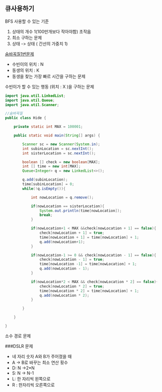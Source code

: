 ## 큐사용하기
BFS 사용할 수 있는 기준
1. 상태의 개수 1(100만개보다 작아야함) 초작음
2. 최소 구하는 문제
3. 상태 -> 상태 ( 간선의 가중치 1)


[숨바꼭질1번문제](https://www.acmicpc.net/problem/1697)
* 수빈이의 위치 : N
* 동생의 위치 : K
* 동생을 찾는 가장 빠르 시간을 구하는 문제


수빈이가 할 수 있는 행동 (위치 : X )을 구하는 문제


```java
import java.util.LinkedList;
import java.util.Queue;
import java.util.Scanner;

//숨바꼭질
public class Hide {

    private static int MAX = 100001;

    public static void main(String[] args) {

        Scanner sc = new Scanner(System.in);
        int subinLocation = sc.nextInt();
        int sisterLocation = sc.nextInt();

        boolean [] check = new boolean[MAX];
        int [] time = new int[MAX];
        Queue<Integer> q = new LinkedList<>();

        q.add(subinLocation);
        time[subinLocation] = 0;
        while(!q.isEmpty()){

            int nowLocation = q.remove();

            if(nowLocation == sisterLocation){
                System.out.println(time[nowLocation]);
                break;
            }

            if(nowLocation+1 < MAX &&check[nowLocation + 1] == false){
                check[nowLocation + 1] = true;
                time[nowLocation + 1] = time[nowLocation] + 1;
                q.add(nowLocation+1);
            }

            if(nowLocation-1 >= 0 && check[nowLocation - 1] == false){
                check[nowLocation - 1] = true;
                time[nowLocation -1] = time[nowLocation] + 1;
                q.add(nowLocation - 1);
            }

            if(nowLocation*2 < MAX && check[nowLocation * 2] == false){
                check[nowLocation * 2] = true;
                time[nowLocation * 2] = time[nowLocation] + 1;
                q.add(nowLocation * 2);
            }

        }

    }

}
```
소수 경로 문제

###DSLR 문제

* 네 자리 숫자 A와 B가 주어졌을 때
* A -> B로 바꾸는 최소 연산 횟수
* D: N ->2*N
* S: N -> N-1
* L: 한 자리씩 왼쪽으로
* R : 한자리씩 오른쪽으로

